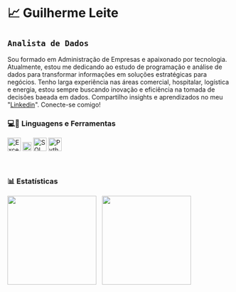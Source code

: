 # 📈 Guilherme Leite 

## **`Analista de Dados`**

Sou formado em Administração de Empresas e apaixonado por tecnologia. Atualmente, estou me dedicando ao estudo de programação e análise de dados para transformar informações em soluções estratégicas para negócios.
Tenho larga experiência nas áreas comercial, hospitalar, logística e energia, estou sempre buscando inovação e eficiência na tomada de decisões baeada em dados. Compartilho insights e aprendizados no meu "[Linkedin](https://www.linkedin.com/in/guilherme-leite-a70a9aa8/)".  Conecte-se comigo!



### 💻🔧 Linguagens e Ferramentas









<p align="left">
  <img src="https://upload.wikimedia.org/wikipedia/commons/8/86/Microsoft_Excel_2013_logo.svg" alt="Excel" width="30"/>
  <img src="https://raw.githubusercontent.com/microsoft/PowerBI-Icons/main/SVG/Power-BI.svg" alt="Power BI" width="20"/>
  <img src="https://cdn.jsdelivr.net/gh/devicons/devicon/icons/mysql/mysql-original.svg" alt="SQL" width="30"/>
  <img src="https://cdn.jsdelivr.net/gh/devicons/devicon/icons/python/python-original.svg" alt="Python" width="30"/>
</p>

<br/>

### 📊 Estatísticas


 
 <img 
    align="left" 
    height="200" 
    style="padding-right: 10px;" 
    src="https://github-readme-stats.vercel.app/api?username=guilhermeleitesn&show_icons=true&theme=tokyonight&include_all_commits=true&locale=pt-br" 
/>

 <img 
    align="left" 
    height="200" 
    style="padding-right: 10px;" 
    src="https://github-readme-stats.vercel.app/api/top-langs/?username=guilhermeleitesn&theme=tokyonight&layout=compact&custom_title=Tecnologias&langs_count=4" 
/>

       










